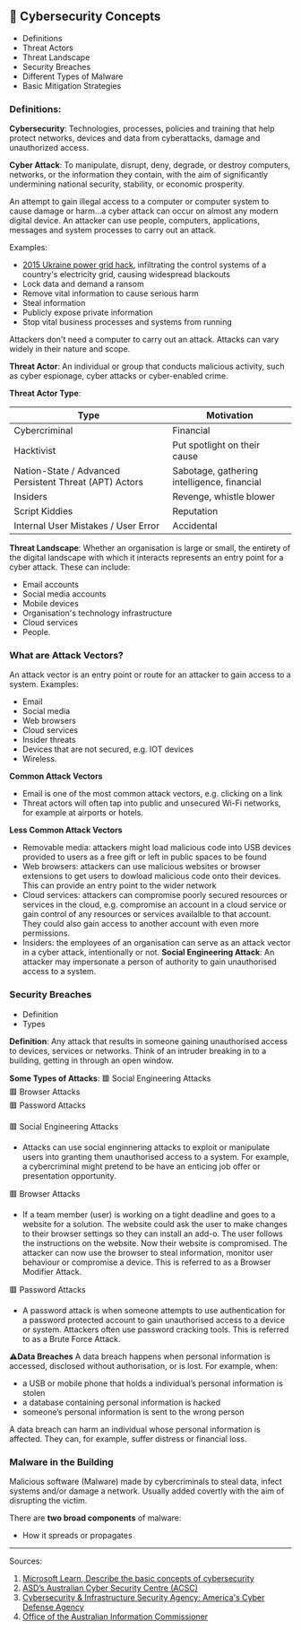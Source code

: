 ## 📓 Cybersecurity Concepts

- Definitions
- Threat Actors
- Threat Landscape
- Security Breaches
- Different Types of Malware
- Basic Mitigation Strategies


### Definitions: 

**Cybersecurity**: Technologies, processes, policies and training that help protect networks, devices and data from cyberattacks, damage and unauthorized access. <br>

**Cyber Attack**: To manipulate, disrupt, deny, degrade, or destroy computers, networks, or the information they contain, with the aim of significantly undermining national security, stability, or economic prosperity.

An attempt to gain illegal access to a computer or computer system to cause damage or harm...a cyber attack can occur on almost any modern digital device. An attacker can use people, computers, applications, messages and system processes to carry out an attack. 

Examples:
- [2015 Ukraine power grid hack](https://en.wikipedia.org/wiki/2015_Ukraine_power_grid_hack), infiltrating the control systems of a country's electricity grid, causing widespread blackouts
- Lock data and demand a ransom
- Remove vital information to cause serious harm
- Steal information
- Publicly expose private information
- Stop vital business processes and systems from running <br>

Attackers don't need a computer to carry out an attack. Attacks can vary widely in their nature and scope. <br>

**Threat Actor**: An individual or group that conducts malicious activity, such as cyber espionage, cyber attacks or cyber-enabled crime. <br>

**Threat Actor Type**: 

| Type | Motivation |
|------|------------|
| Cybercriminal | Financial |
| Hacktivist | Put spotlight on their cause |
| Nation-State / Advanced Persistent Threat (APT) Actors | Sabotage, gathering intelligence, financial |
| Insiders | Revenge, whistle blower |
| Script Kiddies | Reputation |
| Internal User Mistakes / User Error | Accidental |

**Threat Landscape**: Whether an organisation is large or small, the entirety of the digital landscape with which it interacts represents an entry point for a cyber attack. These can include:
- Email accounts
- Social media accounts
- Mobile devices
- Organisation's technology infrastructure
- Cloud services
- People. 

### What are Attack Vectors? 
An attack vector is an entry point or route for an attacker to gain access to a system. Examples:
- Email
- Social media
- Web browsers
- Cloud services
- Insider threats
- Devices that are not secured, e.g. IOT devices
- Wireless. 

**Common Attack Vectors**
- Email is one of the most common attack vectors, e.g. clicking on a link
- Threat actors will often tap into public and unsecured Wi-Fi networks, for example at airports or hotels.

**Less Common Attack Vectors**
- Removable media: attackers might load malicious code into USB devices provided to users as a free gift or left in public spaces to be found
- Web browsers: attackers can use malicious websites or browser extensions to get users to dowload malicious code onto their devices. This can provide an entry point to the wider network
- Cloud services: attackers can compromise poorly secured resources or services in the cloud, e.g. compromise an account in a cloud service or gain control of any resources or services availalble to that account. They could also gain access to another account with even more permissions.
- Insiders: the employees of an organisation can serve as an attack vector in a cyber attack, intentionally or not. **Social Engineering Attack**: An attacker may impersonate a person of authority to gain unauthorised access to a system.<br>

### Security Breaches
- Definition
- Types

**Definition**: Any attack that results in someone gaining unauthorised access to devices, services or networks. Think of an intruder breaking in to a building, getting in through an open window.

**Some Types of Attacks**:
🟥 Social Engineering Attacks <br>
🟥 Browser Attacks <br>
🟥 Password Attacks <br>


🟥 Social Engineering Attacks
- Attacks can use social enginnering attacks to exploit or manipulate users into granting them unauthorised access to a system. For example, a cybercriminal might pretend to be have an enticing job offer or presentation opportunity. <br>

🟥 Browser Attacks 
- If a team member (user) is working on a tight deadline and goes to a website for a solution. The website could ask the user to make changes to their browser settings so they can install an add-o. The user follows the instructions on the website. Now their website is compromised. The attacker can now use the browser to steal information, monitor user behaviour or compromise a device. This is referred to as a Browser Modifier Attack. <br>

🟥 Password Attacks <br>
- A password attack is when someone attempts to use authentication for a password protected account to gain unauthorised access to a device or system. Attackers often use password cracking tools. This is referred to as a Brute Force Attack.

⚠️**Data Breaches**
A data breach happens when personal information is accessed, disclosed without authorisation, or is lost. For example, when:

- a USB or mobile phone that holds a individual’s personal information is stolen
- a database containing personal information is hacked
- someone’s personal information is sent to the wrong person
  
A data breach can harm an individual whose personal information is affected. They can, for example, suffer distress or financial loss.


### Malware in the Building

Malicious software (Malware) made by cybercriminals to steal data, infect systems and/or damage a network. Usually added covertly with the aim of disrupting the victim. <br>

There are **two broad components** of malware: 
- How it spreads or propagates 







__________________
Sources: 
1. [Microsoft Learn, Describe the basic concepts of cybersecurity](https://learn.microsoft.com/en-us/training/paths/describe-basic-concepts-of-cybersecurity/)
2. [ASD’s Australian Cyber Security Centre (ACSC)](https://www.cyber.gov.au/learn-basics/view-resources/glossary)
3. [Cybersecurity & Infrastructure Security Agency: America's Cyber Defense Agency](https://www.cisa.gov/)
4. [Office of the Australian Information Commissioner](https://www.oaic.gov.au/privacy)
   



